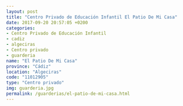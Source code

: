 ```yaml
---
layout: post
title: "Centro Privado de Educación Infantil El Patio De Mi Casa"
date: 2017-09-20 20:57:05 +0200
categories:
- Centro Privado de Educación Infantil
- cadiz
- algeciras
- Centro privado
- guarderia
name: "El Patio De Mi Casa"
province: "Cádiz"
location: "Algeciras"
code: "11012905"
type: "Centro privado"
img: guarderia.jpg
permalink: /guarderias/el-patio-de-mi-casa.html
---
```

